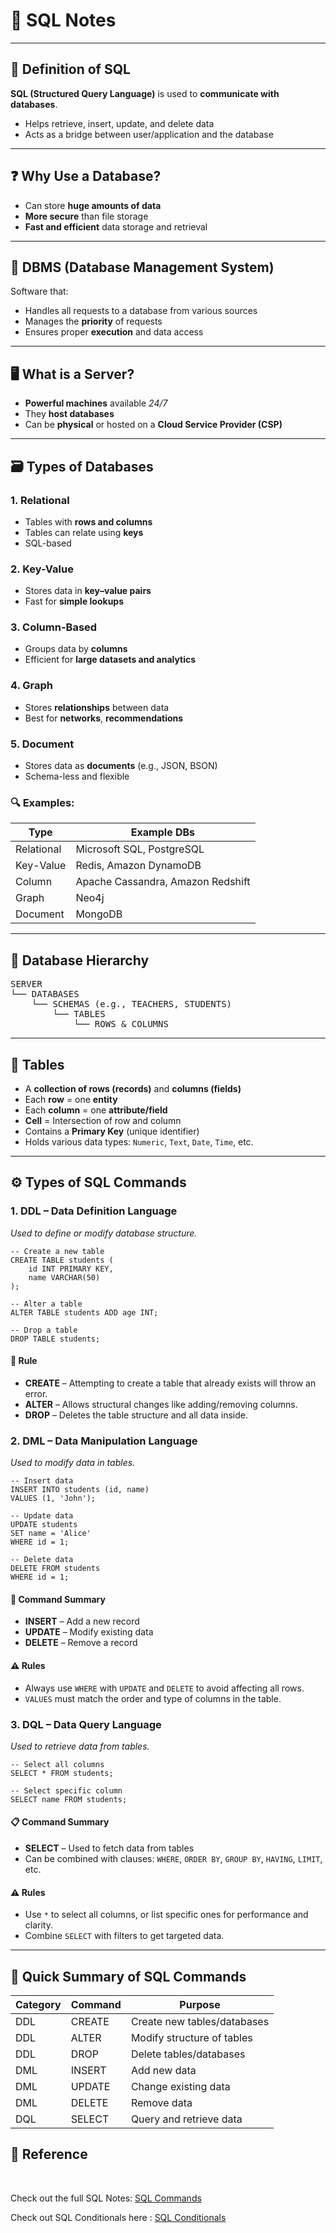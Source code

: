 <h1>📘 SQL Notes</h1>

<hr>

<h2>📘 Definition of SQL</h2>

<p><strong>SQL (Structured Query Language)</strong> is used to <strong>communicate with databases</strong>.</p>

<ul>
  <li>Helps retrieve, insert, update, and delete data</li>
  <li>Acts as a bridge between user/application and the database</li>
</ul>

<hr>

<h2>❓ Why Use a Database?</h2>

<ul>
  <li>Can store <strong>huge amounts of data</strong></li>
  <li><strong>More secure</strong> than file storage</li>
  <li><strong>Fast and efficient</strong> data storage and retrieval</li>
</ul>

<hr>

<h2>💾 DBMS (Database Management System)</h2>

<p>Software that:</p>

<ul>
  <li>Handles all requests to a database from various sources</li>
  <li>Manages the <strong>priority</strong> of requests</li>
  <li>Ensures proper <strong>execution</strong> and data access</li>
</ul>

<hr>

<h2>🖥️ What is a Server?</h2>

<ul>
  <li><strong>Powerful machines</strong> available <em>24/7</em></li>
  <li>They <strong>host databases</strong></li>
  <li>Can be <strong>physical</strong> or hosted on a <strong>Cloud Service Provider (CSP)</strong></li>
</ul>

<hr>

<h2>🗃️ Types of Databases</h2>

<h3>1. Relational</h3>
<ul><li>Tables with <strong>rows and columns</strong></li>
<li>Tables can relate using <strong>keys</strong></li>
<li>SQL-based</li></ul>

<h3>2. Key-Value</h3>
<ul><li>Stores data in <strong>key–value pairs</strong></li>
<li>Fast for <strong>simple lookups</strong></li></ul>

<h3>3. Column-Based</h3>
<ul><li>Groups data by <strong>columns</strong></li>
<li>Efficient for <strong>large datasets and analytics</strong></li></ul>

<h3>4. Graph</h3>
<ul><li>Stores <strong>relationships</strong> between data</li>
<li>Best for <strong>networks</strong>, <strong>recommendations</strong></li></ul>

<h3>5. Document</h3>
<ul><li>Stores data as <strong>documents</strong> (e.g., JSON, BSON)</li>
<li>Schema-less and flexible</li></ul>

<h3>🔍 Examples:</h3>

<table>
  <thead>
    <tr>
      <th>Type</th>
      <th>Example DBs</th>
    </tr>
  </thead>
  <tbody>
    <tr><td>Relational</td><td>Microsoft SQL, PostgreSQL</td></tr>
    <tr><td>Key-Value</td><td>Redis, Amazon DynamoDB</td></tr>
    <tr><td>Column</td><td>Apache Cassandra, Amazon Redshift</td></tr>
    <tr><td>Graph</td><td>Neo4j</td></tr>
    <tr><td>Document</td><td>MongoDB</td></tr>
  </tbody>
</table>

<hr>

<h2>🧱 Database Hierarchy</h2>

<pre>
SERVER
└── DATABASES
    └── SCHEMAS (e.g., TEACHERS, STUDENTS)
        └── TABLES
            └── ROWS & COLUMNS
</pre>

<hr>

<h2>📄 Tables</h2>

<ul>
  <li>A <strong>collection of rows (records)</strong> and <strong>columns (fields)</strong></li>
  <li>Each <strong>row</strong> = one <strong>entity</strong></li>
  <li>Each <strong>column</strong> = one <strong>attribute/field</strong></li>
  <li><strong>Cell</strong> = Intersection of row and column</li>
  <li>Contains a <strong>Primary Key</strong> (unique identifier)</li>
  <li>Holds various data types: <code>Numeric</code>, <code>Text</code>, <code>Date</code>, <code>Time</code>, etc.</li>
</ul>

<hr>

<h2>⚙️ Types of SQL Commands</h2>

<h3>1. DDL – Data Definition Language</h3>
<p><em>Used to define or modify database structure.</em></p>

<pre><code>-- Create a new table
CREATE TABLE students (
    id INT PRIMARY KEY,
    name VARCHAR(50)
);

-- Alter a table
ALTER TABLE students ADD age INT;

-- Drop a table
DROP TABLE students;
</code></pre>

<h4>🛑 Rule</h4>
<ul>
  <li><strong>CREATE</strong> – Attempting to create a table that already exists will throw an error.</li>
  <li><strong>ALTER</strong> – Allows structural changes like adding/removing columns.</li>
  <li><strong>DROP</strong> – Deletes the table structure and all data inside.</li>
</ul>

<h3>2. DML – Data Manipulation Language</h3>
<p><em>Used to modify data in tables.</em></p>

<pre><code>-- Insert data
INSERT INTO students (id, name)
VALUES (1, 'John');

-- Update data
UPDATE students
SET name = 'Alice'
WHERE id = 1;

-- Delete data
DELETE FROM students
WHERE id = 1;
</code></pre>

<h4>🔧 Command Summary</h4>
<ul>
  <li><strong>INSERT</strong> – Add a new record</li>
  <li><strong>UPDATE</strong> – Modify existing data</li>
  <li><strong>DELETE</strong> – Remove a record</li>
</ul>

<h4>⚠️ Rules</h4>
<ul>
  <li>Always use <code>WHERE</code> with <code>UPDATE</code> and <code>DELETE</code> to avoid affecting all rows.</li>
  <li><code>VALUES</code> must match the order and type of columns in the table.</li>
</ul>

<h3>3. DQL – Data Query Language</h3>
<p><em>Used to retrieve data from tables.</em></p>

<pre><code>-- Select all columns
SELECT * FROM students;

-- Select specific column
SELECT name FROM students;
</code></pre>

<h4>📋 Command Summary</h4>
<ul>
  <li><strong>SELECT</strong> – Used to fetch data from tables</li>
  <li>Can be combined with clauses: <code>WHERE</code>, <code>ORDER BY</code>, <code>GROUP BY</code>, <code>HAVING</code>, <code>LIMIT</code>, etc.</li>
</ul>

<h4>⚠️ Rules</h4>
<ul>
  <li>Use <code>*</code> to select all columns, or list specific ones for performance and clarity.</li>
  <li>Combine <code>SELECT</code> with filters to get targeted data.</li>
</ul>

<hr>

<h2>📌 Quick Summary of SQL Commands</h2>

<table>
  <thead>
    <tr>
      <th>Category</th>
      <th>Command</th>
      <th>Purpose</th>
    </tr>
  </thead>
  <tbody>
    <tr><td>DDL</td><td>CREATE</td><td>Create new tables/databases</td></tr>
    <tr><td>DDL</td><td>ALTER</td><td>Modify structure of tables</td></tr>
    <tr><td>DDL</td><td>DROP</td><td>Delete tables/databases</td></tr>
    <tr><td>DML</td><td>INSERT</td><td>Add new data</td></tr>
    <tr><td>DML</td><td>UPDATE</td><td>Change existing data</td></tr>
    <tr><td>DML</td><td>DELETE</td><td>Remove data</td></tr>
    <tr><td>DQL</td><td>SELECT</td><td>Query and retrieve data</td></tr>
  </tbody>
</table>

<h2>📎 Reference</h2><br>
<p>Check out the full SQL Notes: <a href="SQL Commands.md">SQL Commands</a></p>

<p>Check out SQL Conditionals here : <a href="SQL Conditionals">SQL Conditionals</a></p>
